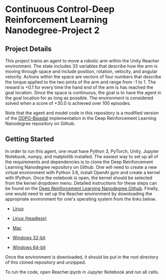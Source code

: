# Continuous Control-Deep Reinforcement Learning Nanodegree-Project 2

## Project Details
This project trains an agent to move a robotic arm within the Unity Reacher environment. The state includes 33 variables that describe how the arm is moving through space and include position, rotation, velocity, and angular velocity. Actions within the space are vectors of four numbers that describe the torque applied to the two joints of the arm and range from -1 to 1. The reward is +0.1 for every time the hand end of the arm is has reached the goal location. Since the space is continuous, the goal is to have the agent in the goal location for as long as possible. The environment is considered solved when a score of +30.0 is achieved over 100 episodes.

Note that the agent and model code in this repository is a modified version of the [DDPG-Bipedal](https://github.com/udacity/deep-reinforcement-learning/tree/master/ddpg-bipedal) implementation in the Deep Reinforcement Learning Nanodegree repository on Github.

## Getting Started

In order to run this agent, one must have Python 3, PyTorch, Unity, Jupyter Notebook, numpy, and matplotlib installed. The easiest way to set up all of the requirements and dependencies is to clone the Deep Reinforcement Learning Nanodegree repository on Github. One will need to create a new virtual environment with Python 3.6, install OpenAI gym and create a kernel with IPython. Once the notebook is open, the kernel should be selected from the kernel dropdown menu. Detailed instructions for these steps can be found on the [Deep Reinforcement Learning Nanodegree Github](https://github.com/udacity/deep-reinforcement-learning#dependencies). Finally, one would need to set up the Reacher environment by downloading the appropriate environment for one's operating system from the links below.
        
* [Linux](https://s3-us-west-1.amazonaws.com/udacity-drlnd/P2/Reacher/one_agent/Reacher_Linux.zip)
        
* [Linux (headless)](https://s3-us-west-1.amazonaws.com/udacity-drlnd/P2/Reacher/one_agent/Reacher_Linux_NoVis.zip)
        
* [Mac](https://s3-us-west-1.amazonaws.com/udacity-drlnd/P2/Reacher/one_agent/Reacher.app.zip)
        
* [Windows 32-bit](https://s3-us-west-1.amazonaws.com/udacity-drlnd/P2/Reacher/one_agent/Reacher_Windows_x86.zip)
        
* [Windows 64-bit](https://s3-us-west-1.amazonaws.com/udacity-drlnd/P2/Reacher/one_agent/Reacher_Windows_x86_64.zip)

Once the environment is downloaded, it should be put in the root directory of this cloned repository and unzipped.

To run the code, open Reacher.ipynb in Jupyter Notebook and run all cells.
